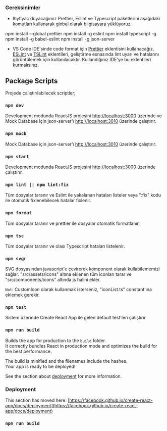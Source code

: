 ### Gereksinimler

- Ihytiyaç duyacağımız Prettier, Eslint ve Typescript paketlerini aşağıdaki komutları kullanarak global olarak bilgisayara yüklüyoruz.

npm install --global prettier
npm install -g eslint
npm install typescript -g
npm install -g babel-eslint
npm install -g json-server

- VS Code IDE'sinde code format için
  [Prettier](https://marketplace.visualstudio.com/items?itemName=esbenp.prettier-vscode) eklentisini kullanacağız.
  [ESLint](https://marketplace.visualstudio.com/items?itemName=dbaeumer.vscode-eslint) ve
  [TSLint](https://marketplace.visualstudio.com/items?itemName=ms-vscode.vscode-typescript-tslint-plugin) eklentileri, geliştirme esnasında lint uyarı ve hatalarını görüntülemek için kullanılacaktır. Kullandığınız IDE'ye bu eklentileri kurmalısınız.

## Package Scripts

Projede çalıştırılabilecek scriptler;

### `npm dev`

Development modunda ReactJS projesini [http://localhost:3000](http://localhost:3000) üzerinde ve Mock Database için json-server'ı [http://localhost:3010](http://localhost:3010) üzerinde çalıştırır.

### `npm mock`

Mock Database için json-server'ı [http://localhost:3010](http://localhost:3010) üzerinde çalıştırır.

### `npm start`

Development modunda ReactJS projesini [http://localhost:3000](http://localhost:3000) üzerinde çalıştırır.

### `npm lint || npm lint:fix`

Tüm dosyalar taranır ve Eslint ile yakalanan hataları listeler veya ":fix" kodu ile otomatik fixlenebilecek hatalar fixlenir.

### `npm format`

Tüm dosyalar taranır ve prettier ile dosyalar otomatik formatlanır.

### `npm tsc`

Tüm dosyalar taranır ve olası Typescript hataları listelenir.

### `npm svgr`

SVG dosyasından javascript'e çevirerek komponent olarak kullabilememizi sağlar.
"src/assets/icons" altına eklenen tüm iconları tarar ve "src/components/icons" altında js halini ekler.

`Not`: CustomIcon olarak kullanmak isterseniz, "iconList.ts" constant'ına eklemek gerekir.

### `npm test`

Sistem üzerinde Create React App ile gelen default test'leri çalıştırır.

### `npm run build`

Builds the app for production to the `build` folder.\
It correctly bundles React in production mode and optimizes the build for the best performance.

The build is minified and the filenames include the hashes.\
Your app is ready to be deployed!

See the section about [deployment](https://facebook.github.io/create-react-app/docs/deployment) for more information.

### Deployment

This section has moved here: [https://facebook.github.io/create-react-app/docs/deployment](https://facebook.github.io/create-react-app/docs/deployment)

### `npm run build`
